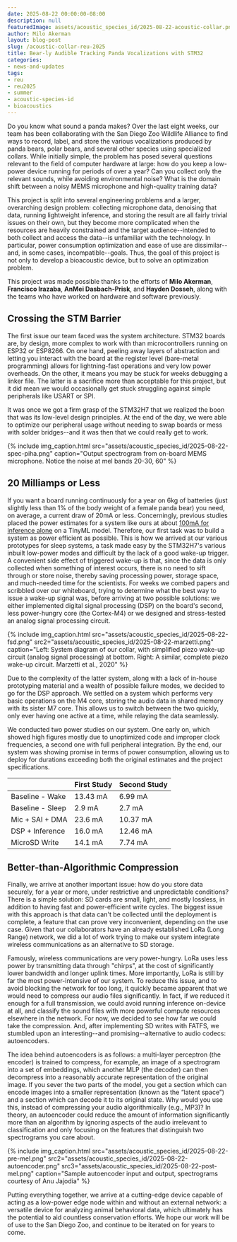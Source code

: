 ```yaml
---
date: 2025-08-22 00:00:00-08:00
description: null
featuredImage: assets/acoustic_species_id/2025-08-22-acoustic-collar.png
author: Milo Akerman
layout: blog-post
slug: /acoustic-collar-reu-2025
title: Bear-ly Audible Tracking Panda Vocalizations with STM32
categories:
- news-and-updates
tags:
- reu
- reu2025
- summer
- acoustic-species-id
- bioacoustics
---
```


Do you know what sound a panda makes? Over the last eight weeks, our team has been collaborating with the San Diego Zoo Wildlife Alliance to find ways to record, label, and store the various vocalizations produced by panda bears, polar bears, and several other species using specialized collars. While initially simple, the problem has posed several questions relevant to the field of computer hardware at large: how do you keep a low-power device running for periods of over a year? Can you collect only the relevant sounds, while avoiding environmental noise? What is the domain shift between a noisy MEMS microphone and high-quality training data?

This project is split into several engineering problems and a larger, overarching design problem: collecting microphone data, denoising that data, running lightweight inference, and storing the result are all fairly trivial issues on their own, but they become more complicated when the resources are heavily constrained and the target audience--intended to both collect and access the data--is unfamiliar with the technology. In particular, power consumption optimization and ease of use are dissimilar--and, in some cases, incompatible--goals. Thus, the goal of this project is not only to develop a bioacoustic device, but to solve an optimization problem.

This project was made possible thanks to the efforts of **Milo Akerman**, **Francisco Irazaba**, **AnMei Dasbach-Prisk**, and **Hayden Dosseh**, along with the teams who have worked on hardware and software previously. 

## Crossing the STM Barrier

The first issue our team faced was the system architecture. STM32 boards are, by design, more complex to work with than microcontrollers running on ESP32 or ESP8266. On one hand, peeling away layers of abstraction and letting you interact with the board at the register level (bare-metal programming) allows for lightning-fast operations and very low power overheads. On the other, it means you may be stuck for weeks debugging a linker file. The latter is a sacrifice more than acceptable for this project, but it did mean we would occasionally get stuck struggling against simple peripherals like USART or SPI. 

It was once we got a firm grasp of the STM32H7 that we realized the boon that was its low-level design principles. At the end of the day, we were able to optimize our peripheral usage without needing to swap boards or mess with solder bridges--and it was then that we could really get to work.

{% include 
    img_caption.html
    src="assets/acoustic_species_id/2025-08-22-spec-piha.png"
    caption="Output spectrogram from on-board MEMS microphone. Notice the noise at mel bands 20-30, 60"
%}

## 20 Milliamps or Less

If you want a board running continuously for a year on 6kg of batteries (just slightly less than 1% of the body weight of a female panda bear) you need, on average, a current draw of 20mA or less. Concerningly, previous studies placed the power estimates for a system like ours at about [100mA for inference alone](https://doi.org/10.26636/jtit.2025.2.2084) on a TinyML model. Therefore, our first task was to build a system as power efficient as possible. This is how we arrived at our various prototypes for sleep systems, a task made easy by the STM32H7's various inbuilt low-power modes and difficult by the lack of a good wake-up trigger. A convenient side effect of triggered wake-up is that, since the data is only collected when something of interest occurs, there is no need to sift through or store noise, thereby saving processing power, storage space, and much-needed time for the scientists. For weeks we combed papers and scribbled over our whiteboard, trying to determine what the best way to issue a wake-up signal was, before arriving at two possible solutions: we either implemented digital signal processing (DSP) on the board's second, less power-hungry core (the Cortex-M4) or we designed and stress-tested an analog signal processing circuit. 

{% include 
    img_caption.html
    src="assets/acoustic_species_id/2025-08-22-fsd.png"
    src2="assets/acoustic_species_id/2025-08-22-marzetti.png"
    caption="Left: System diagram of our collar, with simplified piezo wake-up circuit (analog signal processing) at bottom. Right: A similar, complete piezo wake-up circuit. Marzetti et al., 2020"
%}

Due to the complexity of the latter system, along with a lack of in-house prototyping material and a wealth of possible failure modes, we decided to go for the DSP approach. We settled on a system which performs very basic operations on the M4 core, storing the audio data in shared memory with its sister M7 core. This allows us to switch between the two quickly, only ever having one active at a time, while relaying the data seamlessly.

We conducted two power studies on our system. One early on, which showed high figures mostly due to unoptimized code and improper clock frequencies, a second one with full peripheral integration. By the end, our system was showing promise in terms of power consumption, allowing us to deploy for durations exceeding both the original estimates and the project specifications.

|                  | First Study | Second Study |
|------------------|-------------|--------------|
| Baseline - Wake  | 13.43 mA    | 6.99 mA      |
| Baseline - Sleep | 2.9 mA      | 2.7 mA       |
| Mic + SAI + DMA  | 23.6 mA     | 10.37 mA     |
| DSP + Inference  | 16.0 mA     | 12.46 mA     |
| MicroSD Write    | 14.1 mA     | 7.74 mA      | 

## Better-than-Algorithmic Compression

Finally, we arrive at another important issue: how do you store data securely, for a year or more, under restrictive and unpredictable conditions? There is a simple solution: SD cards are small, light, and mostly lossless, in addition to having fast and power-efficient write cycles. The biggest issue with this approach is that data can't be collected until the deployment is complete, a feature that can prove very inconvenient, depending on the use case. Given that our collaborators have an already established LoRa (Long Range) network, we did a lot of work trying to make our system integrate wireless communications as an alternative to SD storage.

Famously, wireless communications are very power-hungry. LoRa uses less power by transmitting data through "chirps", at the cost of significantly lower bandwidth and longer uplink times. More importantly, LoRa is still by far the most power-intensive of our system. To reduce this issue, and to avoid blocking the network for too long, it quickly became apparent that we would need to compress our audio files significantly. In fact, if we reduced it enough for a full transmission, we could avoid running inference on-device at all, and classify the sound files with more powerful compute resources elsewhere in the network.  For now, we decided to see how far we could take the compression. And, after implementing SD writes with FATFS, we stumbled upon an interesting--and promising--alternative to audio codecs: autoencoders.

The idea behind autoencoders is as follows: a multi-layer perceptron (the encoder) is trained to compress, for example, an image of a spectrogram into a set of embeddings, which another MLP (the decoder) can then decompress into a reasonably accurate representation of the original image. If you sever the two parts of the model, you get a section which can encode images into a smaller representation (known as the “latent space”) and a section which can decode it to its original state. Why would you use this, instead of compressing your audio algorithmically (e.g., MP3)? In theory, an autoencoder could reduce the amount of information significantly more than an algorithm by ignoring aspects of the audio irrelevant to classification and only focusing on the features that distinguish two spectrograms you care about.

{% include 
    img_caption.html
    src="assets/acoustic_species_id/2025-08-22-pre-mel.png"
    src2="assets/acoustic_species_id/2025-08-22-autoencoder.png"
    src3="assets/acoustic_species_id/2025-08-22-post-mel.png"
    caption="Sample autoencoder input and output, spectrograms courtesy of Anu Jajodia"
%}

Putting everything together, we arrive at a cutting-edge device capable of acting as a low-power edge node within and without an external network: a versatile device for analyzing animal behavioral data, which ultimately has the potential to aid countless conservation efforts. We hope our work will be of use to the San Diego Zoo, and continue to be iterated on for years to come.